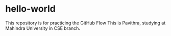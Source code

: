 # hello-world
This repository is for practicing the GitHub Flow
This is Pavithra, studying at Mahindra University in CSE branch.
